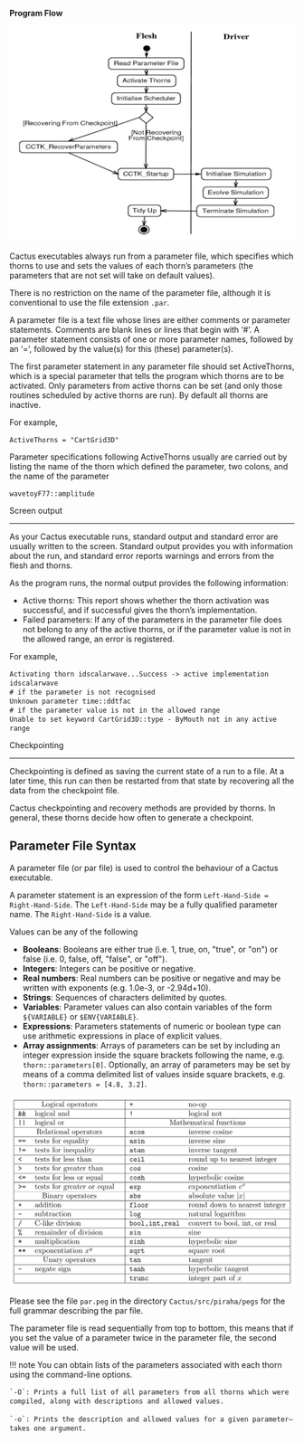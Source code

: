 **Program Flow**

![-w847](media/15524403552358.jpg)

Cactus executables always run from a parameter file, which specifies which thorns to use and sets the values of each thorn’s parameters (the parameters that are not set will take on default values).

There is no restriction on the name of the parameter file, although it is conventional to use the file extension `.par`.

A parameter file is a text file whose lines are either comments or parameter statements. Comments are blank lines or lines that begin with ‘#’. A parameter statement consists of one or more parameter names, followed by an ‘=’, followed by the value(s) for this (these) parameter(s).

The first parameter statement in any parameter file should set ActiveThorns, which is a special parameter that tells the program which thorns are to be activated. Only parameters from active thorns can be set (and only those routines scheduled by active thorns are run). By default all thorns are inactive.

For example,

```
ActiveThorns = "CartGrid3D"
```

Parameter specifications following ActiveThorns usually are carried out by listing the name of the thorn which defined the parameter, two colons, and the name of the parameter

```
wavetoyF77::amplitude
```

Screen output

___

As your Cactus executable runs, standard output and standard error are usually written to the screen. Standard output provides you with information about the run, and standard error reports warnings and errors from the flesh and thorns.

As the program runs, the normal output provides the following information:

- Active thorns: This report shows whether the thorn activation was successful, and if successful gives the thorn’s implementation.
- Failed parameters: If any of the parameters in the parameter file does not belong to any of the active thorns, or if the parameter value is not in the allowed range, an error is registered.

For example, 

```
Activating thorn idscalarwave...Success -> active implementation idscalarwave
# if the parameter is not recognised
Unknown parameter time::ddtfac
# if the parameter value is not in the allowed range
Unable to set keyword CartGrid3D::type - ByMouth not in any active range
```

Checkpointing

___

Checkpointing is defined as saving the current state of a run to a file. At a later time, this run can then be restarted from that state by recovering all the data from the checkpoint file.

Cactus checkpointing and recovery methods are provided by thorns. In general, these thorns decide how often to generate a checkpoint.

## Parameter File Syntax

A parameter file (or par file) is used to control the behaviour of a Cactus executable. 

A parameter statement is an expression of the form `Left-Hand-Side = Right-Hand-Side`. The `Left-Hand-Side` may be a fully qualified parameter name. The `Right-Hand-Side` is a value.

Values can be any of the following

- **Booleans**: Booleans are either true (i.e. 1, true, on, "true", or "on") or false (i.e. 0, false, off, "false", or "off").
- **Integers**: Integers can be positive or negative.
- **Real numbers**: Real numbers can be positive or negative and may be written with exponents (e.g. 1.0e-3, or -2.94d+10).
- **Strings**: Sequences of characters delimited by quotes.
- **Variables**: Parameter values can also contain variables of the form `${VARIABLE}` or `$ENV{VARIABLE}`.
- **Expressions**: Parameters statements of numeric or boolean type can use arithmetic expressions in place of explicit values.
- **Array assignments**: Arrays of parameters can be set by including an integer expression inside the square brackets following the name, e.g. `thorn::parameters[0]`. Optionally, an array of parameters may be set by means of a comma delimited list of values inside square brackets, e.g. `thorn::parameters = [4.8, 3.2]`.

![-w913](media/15513391903942.jpg)

Please see the file `par.peg` in the directory `Cactus/src/piraha/pegs` for the full grammar describing the par file.

The parameter file is read sequentially from top to bottom, this means that if you set the value of a parameter twice in the parameter file, the second value will be used.

!!! note
    You can obtain lists of the parameters associated with each thorn using the command-line options.
    
    `-O`: Prints a full list of all parameters from all thorns which were compiled, along with descriptions and allowed values.
    
    `-o`: Prints the description and allowed values for a given parameter—takes one argument.


